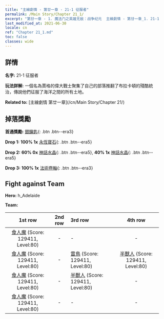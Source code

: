 ```yaml
---
title: "主線劇情 - 第廿一章 - 21-1 征服者"
permalink: /Main Story/Chapter 21_1/
excerpt: "第廿一章 - 1. 魔法门之英雄无敌：战争纪元  主線劇情 - 第廿一章_1. 21-1 征服者"
last_modified_at: 2021-06-30
locale: cn
ref: "Chapter 21_1.md"
toc: false
classes: wide
---
```


## 詳情

 **名字:** 21-1 征服者

 **玩法詳解:** 一個名為賈格的偉大戰士聚集了自己的部落推翻了布拉卡頓的殘酷統治，傳說他們征服了海洋之間的所有土地。

 **Related to:** [主線劇情 第廿一章](/cn/Main Story/Chapter 21/)

## 掉落獎勵

 **首通獎勵:** [銀鑰匙](/cn/Items/con_693/){: .btn .btn--era3}

 **Drop 1:** **100% 1x** [永恆寶石](/cn/Items/mat_72/){: .btn .btn--era5}

 **Drop 2:** **60% 0x** [神話水晶](/cn/Items/mat_66/){: .btn .btn--era5}, **40% 1x** [神話水晶](/cn/Items/mat_66/){: .btn .btn--era5}

 **Drop 3:** **100% 1x** [法術卷軸](/cn/Items/con_694/){: .btn .btn--era3}


## Fight against Team
 **Hero:** h_Adelaide

 **Team:**


  | 1st row | 2nd row | 3rd row | 4th row |
  |:----:|:----:|:----|:----:|
  | [食人魔](/cn/units/Ogre/) (Score: 129411, Level:80)  | - | - | - |
  | [食人魔](/cn/units/Ogre/) (Score: 129411, Level:80)  | - | [雷鳥](/cn/units/Roc/) (Score: 129411, Level:80)  | [半獸人](/cn/units/Orc/) (Score: 129411, Level:80)  |
  | [食人魔](/cn/units/Ogre/) (Score: 129411, Level:80)  | - | [半獸人](/cn/units/Orc/) (Score: 129411, Level:80)  | - |
  | [食人魔](/cn/units/Ogre/) (Score: 129411, Level:80)  | - | - | - |



